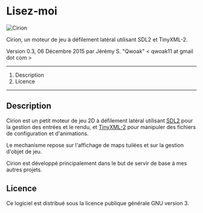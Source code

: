 # Lisez-moi

![Cirion](https://github.com/qwoak/cirion/blob/master/logo.bmp)

Cirion, un moteur de jeu à défilement latéral utilisant SDL2 et TinyXML-2.

Version 0.3, 06 Décembre 2015
par Jérémy S. "Qwoak" < qwoak11 at gmail dot com >

---

1. Description
3. Licence

---

## Description
Cirion est un petit moteur de jeu 2D à défilement latéral utilisant [SDL2](http://libsdl.org/) pour la gestion des entrées et le rendu, et [TinyXML-2](http://www.grinninglizard.com/tinyxml2/) pour manipuler des fichiers de configuration et d'animations. 

Le mechanisme repose sur l'affichage de maps tuilées et sur la gestion d'objet de jeu.

Cirion est développé principalement dans le but de servir de base à mes autres projets.

## Licence
Ce logiciel est distribué sous la licence publique générale GNU version 3.
